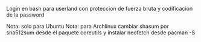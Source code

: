 Login en bash para userland con proteccion de fuerza bruta y codificacion de la password

Nota: solo para Ubuntu
Nota: para Archlinux cambiar shasum por sha512sum desde el paquete coreutils y instalar neofetch desde pacman -S 
